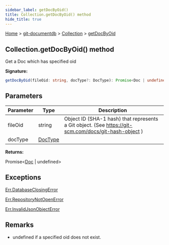 ```yaml
---
sidebar_label: getDocByOid()
title: Collection.getDocByOid() method
hide_title: true
---
```


[Home](./index.md) &gt; [git-documentdb](./git-documentdb.md) &gt; [Collection](./git-documentdb.collection.md) &gt; [getDocByOid](./git-documentdb.collection.getdocbyoid.md)

## Collection.getDocByOid() method

Get a Doc which has specified oid

<b>Signature:</b>

```typescript
getDocByOid(fileOid: string, docType?: DocType): Promise<Doc | undefined>;
```

## Parameters

|  Parameter | Type | Description |
|  --- | --- | --- |
|  fileOid | string | Object ID (SHA-1 hash) that represents a Git object. (See https://git-scm.com/docs/git-hash-object ) |
|  docType | [DocType](./git-documentdb.doctype.md) |  |

<b>Returns:</b>

Promise&lt;[Doc](./git-documentdb.doc.md) \| undefined&gt;

## Exceptions

[Err.DatabaseClosingError](./git-documentdb.err.databaseclosingerror.md)

[Err.RepositoryNotOpenError](./git-documentdb.err.repositorynotopenerror.md)

[Err.InvalidJsonObjectError](./git-documentdb.err.invalidjsonobjecterror.md)

## Remarks

- undefined if a specified oid does not exist.

